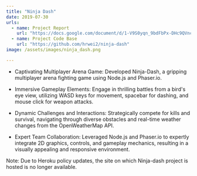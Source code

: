```yaml
---
title: "Ninja Dash"
date: 2019-07-30
urls:
  - name: Project Report
    url: "https://docs.google.com/document/d/1-V9S0yqn_9bdFbPx-DHc9QVncCtPlKuqkwuQxeU9xJk/edit"
  - name: Project Code Base
    url: "https://github.com/hrwei2/ninja-dash"
image: /assets/images/ninja_dash.png

---
```


- Captivating Multiplayer Arena Game: Developed Ninja-Dash, a gripping multiplayer arena fighting game using Node.js and Phaser.io.

- Immersive Gameplay Elements: Engage in thrilling battles from a bird's eye view, utilizing WASD keys for movement, spacebar for dashing, and mouse click for weapon attacks.

- Dynamic Challenges and Interactions: Strategically compete for kills and survival, navigating through diverse obstacles and real-time weather changes from the OpenWeatherMap API.

- Expert Team Collaboration: Leveraged Node.js and Phaser.io to expertly integrate 2D graphics, controls, and gameplay mechanics, resulting in a visually appealing and responsive environment.

Note: Due to Heroku policy updates, the site on which Ninja-dash project is hosted is no longer available.
